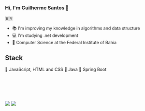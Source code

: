 ### Hi, I'm Guilherme Santos 👋
🇧🇷
- 📚 I'm improving my knowledge in algorithms and data structure
- 💻 I'm studying .net development
- 🏫 Computer Science at the Federal Institute of Bahia
<h2>Stack</h2>
🔴 JavaScript, HTML and CSS
🔴 Java
🔴 Spring Boot

<br><br><br><br>
<div> 
  <a href = "mailto:guilhermejeffofc@gmail.com"><img src="https://img.shields.io/badge/-Gmail-%23333?style=for-the-badge&logo=gmail&logoColor=white" target="_blank"></a>
  <a href="https://www.linkedin.com/in/guilherme-santos-8512a1176/" target="_blank"><img src="https://img.shields.io/badge/-LinkedIn-%230077B5?style=for-the-badge&logo=linkedin&logoColor=white" target="_blank"></a>  
</div>
